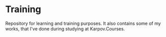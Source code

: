 # Training
Repository for learning and training purposes. It also contains some of my works, that I've done during studying at Karpov.Courses.

